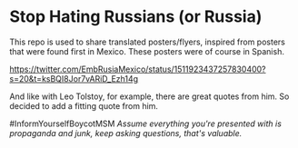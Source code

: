 # Stop Hating Russians (or Russia)

This repo is used to share translated posters/flyers, inspired from posters that were found first in Mexico.
These posters were of course in Spanish.

https://twitter.com/EmbRusiaMexico/status/1511923437257830400?s=20&t=ksBQI8Jor7vARiD_Ezh14g

And like with Leo Tolstoy, for example, there are great quotes from him. 
So decided to add a fitting quote from him.

#InformYourselfBoycotMSM
_Assume everything you're presented with is propaganda and junk, keep asking questions, that's valuable._
